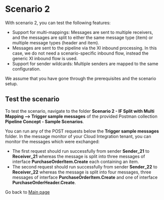 # Scenario 2

With scenario 2, you can test the following features:
- Support for multi-mappings: Messages are sent to multiple receivers, and the messages are split to either the same message type (item) or multiple message types (header and item).
- Messages are sent to the pipeline via the XI inbound processing. In this case, we do not need a scenario-specific inbound flow, instead the generic XI inbound flow is used.
- Support for sender wildcards: Multiple senders are mapped to the same configuration.

We assume that you have gone through the prerequisites and the scenario setup.

## Test the scenario
To test the scenario, navigate to the folder **Scenario 2 - IF Split with Multi Mapping --> Trigger sample messages** of the provided Postman collection **Pipeline Concept - Sample Scenarios**.

You can run any of the POST requests below the **Trigger sample messages** folder.
In the message monitor of your Cloud Integration tenant, you can monitor the messages which were exchanged:
- The first request should run successfully from sender **Sender_21** to **Receiver_21** whereas the message is split into three messages of interface **PurchaseOrderItem.Create** each containing an item.
- The second request should run successfully from sender **Sender_22** to **Receiver_22** whereas the message is split into four messages, three messages of interface **PurchaseOrderItem.Create** and one of interface **PurchaseOrderHeader.Create**.

Go back to [Main page](../../README.md)
